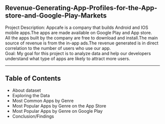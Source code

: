 ## Revenue-Generating-App-Profiles-for-the-App-store-and-Google-Play-Markets

Project Description: Appcafe is a company that builds Android and IOS mobile apps.The apps are made available on Google Play and App store.<br>
All the apps built by the company are free to download and install.The main source of revenue is from the in-app ads.The revenue generated is in direct correlation to the number of users who use our app.<br>
Goal: My goal for this project is to analyze data and help our developers understand what type of apps are likely to attract more users.

<hr>

## Table of Contents
* About dataset
* Exploring the Data
* Most Common Apps by Genre
* Most Popular Apps by Genre on the App Store
* Most Popular Apps by Genre on Google Play
* Conclusion/Findings
